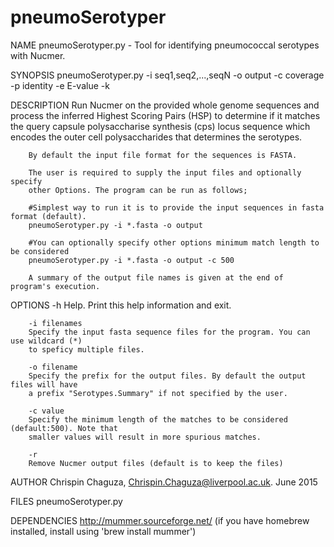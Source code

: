 # pneumoSerotyper

NAME
		pneumoSerotyper.py - Tool for identifying pneumococcal serotypes with Nucmer.

SYNOPSIS
		pneumoSerotyper.py -i seq1,seq2,...,seqN -o output -c coverage -p identity
		-e E-value -k

DESCRIPTION
		Run Nucmer on the provided whole genome sequences and process the inferred Highest Scoring
		Pairs (HSP) to determine if it matches the query capsule polysaccharise synthesis (cps) locus
		sequence which encodes the outer cell polysaccharides that determines the serotypes.

		By default the input file format for the sequences is FASTA.

		The user is required to supply the input files and optionally specify
		other Options. The program can be run as follows;

		#Simplest way to run it is to provide the input sequences in fasta format (default).
		pneumoSerotyper.py -i *.fasta -o output

		#You can optionally specify other options minimum match length to be considered
		pneumoSerotyper.py -i *.fasta -o output -c 500

		A summary of the output file names is given at the end of program's execution.

OPTIONS
		-h
		Help. Print this help information and exit.

		-i filenames
		Specify the input fasta sequence files for the program. You can use wildcard (*)
		to speficy multiple files.

		-o filename
		Specify the prefix for the output files. By default the output files will have
		a prefix "Serotypes.Summary" if not specified by the user.

		-c value
		Specify the minimum length of the matches to be considered (default:500). Note that
		smaller values will result in more spurious matches.

		-r
		Remove Nucmer output files (default is to keep the files)

AUTHOR
		Chrispin Chaguza, Chrispin.Chaguza@liverpool.ac.uk. June 2015

FILES
		pneumoSerotyper.py

DEPENDENCIES
		http://mummer.sourceforge.net/ (if you have homebrew installed, install using 'brew install mummer')
